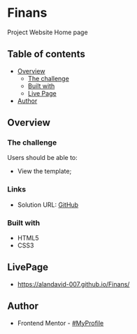 # Finans
Project Website Home page

## Table of contents

- [Overview](#overview)
  - [The challenge](#the-challenge)
  - [Built with](#built-with)
  - [Live Page](#LivePage)
- [Author](#author)

## Overview

### The challenge

Users should be able to:

* View the template;

### Links

- Solution URL: [GitHub](https://github.com/AlanDavid-007/Finans)

### Built with

- HTML5
- CSS3

## LivePage
- https://alandavid-007.github.io/Finans/
## Author

- Frontend Mentor - [#MyProfile](https://www.frontendmentor.io/profile/AlanDavid-007)
